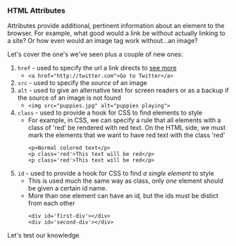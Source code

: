 ### HTML Attributes

Attributes provide additional, pertinent information about an element to the browser. For example, what good would a link be without actually linking to a site? Or how even would an image tag work without...an image?

Let's cover the one's we've seen plus a couple of new ones:

1. `href` - used to specify the url a link directs to [see more](https://www.w3schools.com/tags/att_a_href.asp)
    - `<a href="http://twitter.com">Go to Twitter</a>`
2. `src` - used to specify the *source* of an image
3. `alt` - used to give an alternative text for screen readers or as a backup if the source of an image is not found
    - `<img src="puppies.jpg" alt="puppies playing">`
4. `class` - used to provide a hook for CSS to find elements to style
    - For example, in CSS, we can specify a rule that all elements with a class of 'red' be rendered with red text. On the HTML side, we must mark the elements that we want to have red text with the class 'red'
        ```
        <p>Normal colored text</p>
        <p class='red'>This text will be red</p>
        <p class='red'>This text will be red</p>
        ```
5. `id` - used to provide a hook for CSS to find *a single element* to style
    - This is used much the same way as class, only *one* element should be given a certain id name.
    - More than one element can have an id, but the ids must be distict from each other
        ```
        <div id='first-div'></div>
        <div id='second-div'></div>
        ```

<p class="closing">Let's test our knowledge</p>